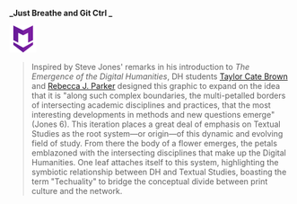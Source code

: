 **_Just Breathe and Git Ctrl _**  
  
![flower diagram with various humanities disciplines listed on each of the petals and marked Digital Humanities via a bracket around all of the petals, the stem of the flower has a lone leaf that reads Techtuality, and the roots are labeled with various textual studies specific displines and marked Textual Studies via a bracket around all of the roots](https://github.com/adam-p/markdown-here/raw/master/src/common/images/icon48.png "Logo Title Text 1")  
  
> Inspired by Steve Jones' remarks in his introduction to _The Emergence of the Digital Humanities_, DH students [Taylor Cate Brown](@taylorcate) and [Rebecca J. Parker](@RJP43) designed this graphic to expand on the idea that it is "along such complex boundaries, the multi-petalled borders of intersecting academic disciplines and practices, that the most interesting developments in methods and new questions emerge" (Jones 6). This iteration places a great deal of emphasis on Textual Studies as the root system—or origin—of this dynamic and evolving field of study. From there the body of a flower emerges, the petals emblazoned with the intersecting disciplines that make up the Digital Humanities. One leaf attaches itself to this system, highlighting the symbiotic relationship between DH and Textual Studies, boasting the term "Techuality" to bridge the conceptual divide between print culture and the network. 
